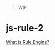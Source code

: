 > WIP

# js-rule-2
[What is Rule Engine?](https://github.com/branlice/js-rule-2/wiki/%E4%BB%80%E4%B9%88%E6%98%AF%E8%A7%84%E5%88%99%E5%BC%95%E6%93%8E%EF%BC%9F) 
